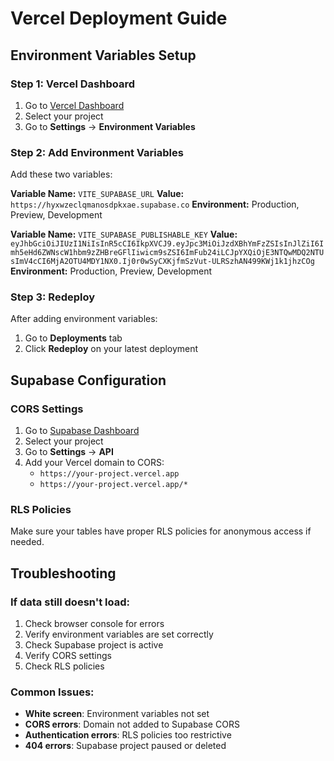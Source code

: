 # Vercel Deployment Guide

## Environment Variables Setup

### Step 1: Vercel Dashboard
1. Go to [Vercel Dashboard](https://vercel.com/dashboard)
2. Select your project
3. Go to **Settings** → **Environment Variables**

### Step 2: Add Environment Variables
Add these two variables:

**Variable Name:** `VITE_SUPABASE_URL`
**Value:** `https://hyxwzeclqmanosdpkxae.supabase.co`
**Environment:** Production, Preview, Development

**Variable Name:** `VITE_SUPABASE_PUBLISHABLE_KEY`
**Value:** `eyJhbGciOiJIUzI1NiIsInR5cCI6IkpXVCJ9.eyJpc3MiOiJzdXBhYmFzZSIsInJlZiI6Imh5eHd6ZWNscW1hbm9zZHBreGFlIiwicm9sZSI6ImFub24iLCJpYXQiOjE3NTQwMDQ2NTUsImV4cCI6MjA2OTU4MDY1NX0.Ij0r0wSyCXKjfmSzVut-ULRSzhAN499KWj1k1jhzCOg`
**Environment:** Production, Preview, Development

### Step 3: Redeploy
After adding environment variables:
1. Go to **Deployments** tab
2. Click **Redeploy** on your latest deployment

## Supabase Configuration

### CORS Settings
1. Go to [Supabase Dashboard](https://supabase.com/dashboard)
2. Select your project
3. Go to **Settings** → **API**
4. Add your Vercel domain to CORS:
   - `https://your-project.vercel.app`
   - `https://your-project.vercel.app/*`

### RLS Policies
Make sure your tables have proper RLS policies for anonymous access if needed.

## Troubleshooting

### If data still doesn't load:
1. Check browser console for errors
2. Verify environment variables are set correctly
3. Check Supabase project is active
4. Verify CORS settings
5. Check RLS policies

### Common Issues:
- **White screen**: Environment variables not set
- **CORS errors**: Domain not added to Supabase CORS
- **Authentication errors**: RLS policies too restrictive
- **404 errors**: Supabase project paused or deleted 
